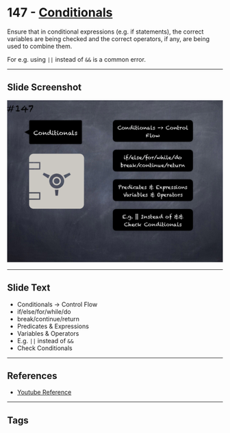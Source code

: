 # 147 - [Conditionals](Conditionals.md)
Ensure that in conditional expressions (e.g. if statements), the correct variables are being checked and the correct operators, if any, are being used to combine them. 

For e.g. using `||` instead of `&&` is a common error.
___
## Slide Screenshot
![0147.png](../../images/5.%20Pitfalls%20and%20Best%20Practices%20201/147.png)
___
## Slide Text
- Conditionals -> Control Flow
- if/else/for/while/do
- break/continue/return 
- Predicates & Expressions
- Variables & Operators
- E.g. `||` instead of `&&`
- Check Conditionals
___
## References
- [Youtube Reference](https://youtu.be/pXoEIjHupXk?t=533)
___
## Tags